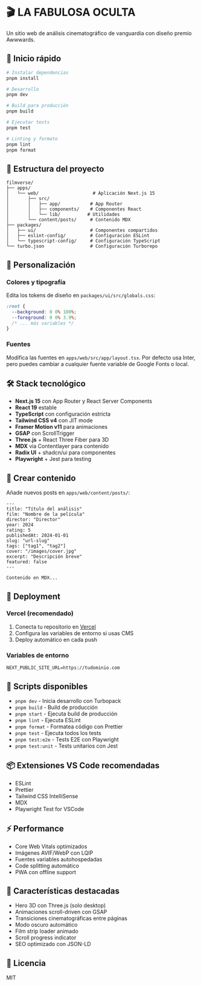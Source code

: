 # 🎬 LA FABULOSA OCULTA

Un sitio web de análisis cinematográfico de vanguardia con diseño premio Awwwards.

## 🚀 Inicio rápido

```bash
# Instalar dependencias
pnpm install

# Desarrollo
pnpm dev

# Build para producción
pnpm build

# Ejecutar tests
pnpm test

# Linting y formato
pnpm lint
pnpm format
```

## 📁 Estructura del proyecto

```
filmverse/
├── apps/
│   └── web/                    # Aplicación Next.js 15
│       ├── src/
│       │   ├── app/           # App Router
│       │   ├── components/    # Componentes React
│       │   └── lib/          # Utilidades
│       └── content/posts/     # Contenido MDX
├── packages/
│   ├── ui/                    # Componentes compartidos
│   ├── eslint-config/         # Configuración ESLint
│   └── typescript-config/     # Configuración TypeScript
└── turbo.json                 # Configuración Turborepo
```

## 🎨 Personalización

### Colores y tipografía

Edita los tokens de diseño en `packages/ui/src/globals.css`:

```css
:root {
  --background: 0 0% 100%;
  --foreground: 0 0% 3.9%;
  /* ... más variables */
}
```

### Fuentes

Modifica las fuentes en `apps/web/src/app/layout.tsx`. Por defecto usa Inter, pero puedes cambiar a cualquier fuente variable de Google Fonts o local.

## 🛠️ Stack tecnológico

- **Next.js 15** con App Router y React Server Components
- **React 19** estable
- **TypeScript** con configuración estricta
- **Tailwind CSS v4** con JIT mode
- **Framer Motion v11** para animaciones
- **GSAP** con ScrollTrigger
- **Three.js** + React Three Fiber para 3D
- **MDX** via Contentlayer para contenido
- **Radix UI** + shadcn/ui para componentes
- **Playwright** + Jest para testing

## 📝 Crear contenido

Añade nuevos posts en `apps/web/content/posts/`:

```mdx
---
title: "Título del análisis"
film: "Nombre de la película"
director: "Director"
year: 2024
rating: 5
publishedAt: 2024-01-01
slug: "url-slug"
tags: ["tag1", "tag2"]
cover: "/images/cover.jpg"
excerpt: "Descripción breve"
featured: false
---

Contenido en MDX...
```

## 🚀 Deployment

### Vercel (recomendado)

1. Conecta tu repositorio en [Vercel](https://vercel.com)
2. Configura las variables de entorno si usas CMS
3. Deploy automático en cada push

### Variables de entorno

```env
NEXT_PUBLIC_SITE_URL=https://tudominio.com
```

## 🔧 Scripts disponibles

- `pnpm dev` - Inicia desarrollo con Turbopack
- `pnpm build` - Build de producción
- `pnpm start` - Ejecuta build de producción
- `pnpm lint` - Ejecuta ESLint
- `pnpm format` - Formatea código con Prettier
- `pnpm test` - Ejecuta todos los tests
- `pnpm test:e2e` - Tests E2E con Playwright
- `pnpm test:unit` - Tests unitarios con Jest

## 📦 Extensiones VS Code recomendadas

- ESLint
- Prettier
- Tailwind CSS IntelliSense
- MDX
- Playwright Test for VSCode

## ⚡ Performance

- Core Web Vitals optimizados
- Imágenes AVIF/WebP con LQIP
- Fuentes variables autohospedadas
- Code splitting automático
- PWA con offline support

## 🎯 Características destacadas

- Hero 3D con Three.js (solo desktop)
- Animaciones scroll-driven con GSAP
- Transiciones cinematográficas entre páginas
- Modo oscuro automático
- Film strip loader animado
- Scroll progress indicator
- SEO optimizado con JSON-LD

## 📄 Licencia

MIT